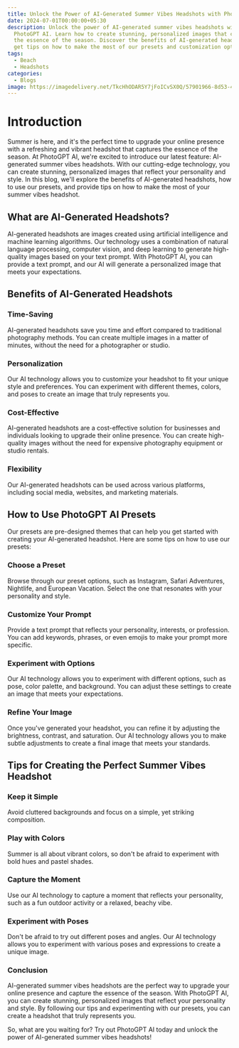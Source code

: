 ```yaml
---
title: Unlock the Power of AI-Generated Summer Vibes Headshots with PhotoGPT AI
date: 2024-07-01T00:00:00+05:30
description: Unlock the power of AI-generated summer vibes headshots with
  PhotoGPT AI. Learn how to create stunning, personalized images that capture
  the essence of the season. Discover the benefits of AI-generated headshots and
  get tips on how to make the most of our presets and customization options.
tags:
  - Beach
  - Headshots
categories:
  - Blogs
image: https://imagedelivery.net/TkcHhODAR5Y7jFoICvSX0Q/57901966-8d53-4989-674c-19f155e57a00/q=100,gamma=1.1
---
```

# Introduction

Summer is here, and it's the perfect time to upgrade your online presence with a refreshing and vibrant headshot that captures the essence of the season. At PhotoGPT AI, we're excited to introduce our latest feature: AI-generated summer vibes headshots. With our cutting-edge technology, you can create stunning, personalized images that reflect your personality and style. In this blog, we'll explore the benefits of AI-generated headshots, how to use our presets, and provide tips on how to make the most of your summer vibes headshot.

## What are AI-Generated Headshots?

AI-generated headshots are images created using artificial intelligence and machine learning algorithms. Our technology uses a combination of natural language processing, computer vision, and deep learning to generate high-quality images based on your text prompt. With PhotoGPT AI, you can provide a text prompt, and our AI will generate a personalized image that meets your expectations.

## Benefits of AI-Generated Headshots

### Time-Saving
AI-generated headshots save you time and effort compared to traditional photography methods. You can create multiple images in a matter of minutes, without the need for a photographer or studio.

### Personalization
Our AI technology allows you to customize your headshot to fit your unique style and preferences. You can experiment with different themes, colors, and poses to create an image that truly represents you.

### Cost-Effective
AI-generated headshots are a cost-effective solution for businesses and individuals looking to upgrade their online presence. You can create high-quality images without the need for expensive photography equipment or studio rentals.

### Flexibility
Our AI-generated headshots can be used across various platforms, including social media, websites, and marketing materials.

## How to Use PhotoGPT AI Presets

Our presets are pre-designed themes that can help you get started with creating your AI-generated headshot. Here are some tips on how to use our presets:

### Choose a Preset
Browse through our preset options, such as Instagram, Safari Adventures, Nightlife, and European Vacation. Select the one that resonates with your personality and style.

### Customize Your Prompt
Provide a text prompt that reflects your personality, interests, or profession. You can add keywords, phrases, or even emojis to make your prompt more specific.

### Experiment with Options
Our AI technology allows you to experiment with different options, such as pose, color palette, and background. You can adjust these settings to create an image that meets your expectations.

### Refine Your Image
Once you've generated your headshot, you can refine it by adjusting the brightness, contrast, and saturation. Our AI technology allows you to make subtle adjustments to create a final image that meets your standards.

## Tips for Creating the Perfect Summer Vibes Headshot

### Keep it Simple
Avoid cluttered backgrounds and focus on a simple, yet striking composition.

### Play with Colors
Summer is all about vibrant colors, so don't be afraid to experiment with bold hues and pastel shades.

### Capture the Moment
Use our AI technology to capture a moment that reflects your personality, such as a fun outdoor activity or a relaxed, beachy vibe.

### Experiment with Poses
Don't be afraid to try out different poses and angles. Our AI technology allows you to experiment with various poses and expressions to create a unique image.

### Conclusion

AI-generated summer vibes headshots are the perfect way to upgrade your online presence and capture the essence of the season. With PhotoGPT AI, you can create stunning, personalized images that reflect your personality and style. By following our tips and experimenting with our presets, you can create a headshot that truly represents you.

So, what are you waiting for? Try out PhotoGPT AI today and unlock the power of AI-generated summer vibes headshots!

